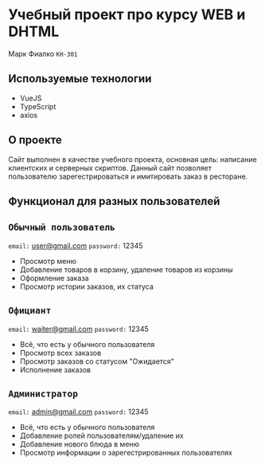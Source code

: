 # Учебный проект про курсу WEB и DHTML

Марк Фиалко `КН-301`

## Используемые технологии
* VueJS
* TypeScript
* axios

## О проекте
Сайт выполнен в качестве учебного проекта, основная цель: написание клиентских и серверных скриптов. Данный сайт позволяет пользователю зарегестрироваться и имитировать заказ в ресторане.

## Функционал для разных пользователей


## `Обычный пользователь`  
`email:` user@gmail.com
`password:` 12345
* Просмотр меню
* Добавление товаров в корзину, удаление товаров из корзины
* Оформление заказа
* Просмотр истории заказов, их статуса

## `Официант` 
`email:` waiter@gmail.com
`password:` 12345
* Всё, что есть у обычного пользователя
* Просмотр всех заказов
* Просмотр заказов со статусом "Ожидается"
* Исполнение заказов

## `Администратор`  
`email:` admin@gmail.com
`password:` 12345
* Всё, что есть у обычного пользователя
* Добавление ролей пользователям/удаление их
* Добавление нового блюда в меню
* Просмотр информации о зарегестрированных пользователях



